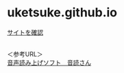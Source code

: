 # uketsuke.github.io
<a href="https://nagoya-reception.github.io/uketsuke.github.io/">サイトを確認</a><br><br>

＜参考URL＞<br>
<a href="https://ondoku3.com/ja/">音声読み上げソフト　音読さん</a>
